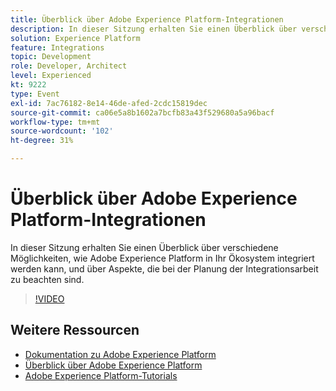 ```yaml
---
title: Überblick über Adobe Experience Platform-Integrationen
description: In dieser Sitzung erhalten Sie einen Überblick über verschiedene Möglichkeiten, wie Adobe Experience Platform in Ihr Ökosystem integriert werden kann, und über Aspekte, die bei der Planung der Integrationsarbeit zu beachten sind.
solution: Experience Platform
feature: Integrations
topic: Development
role: Developer, Architect
level: Experienced
kt: 9222
type: Event
exl-id: 7ac76182-8e14-46de-afed-2cdc15819dec
source-git-commit: ca06e5a8b1602a7bcfb83a43f529680a5a96bacf
workflow-type: tm+mt
source-wordcount: '102'
ht-degree: 31%

---
```


# Überblick über Adobe Experience Platform-Integrationen

In dieser Sitzung erhalten Sie einen Überblick über verschiedene Möglichkeiten, wie Adobe Experience Platform in Ihr Ökosystem integriert werden kann, und über Aspekte, die bei der Planung der Integrationsarbeit zu beachten sind.


>[!VIDEO](https://video.tv.adobe.com/v/337715/?quality=12&learn=on&hidetitle=true)

## Weitere Ressourcen

- [Dokumentation zu Adobe Experience Platform](https://experienceleague.adobe.com/docs/experience-platform.html?lang=de)
- [Überblick über Adobe Experience Platform](https://experienceleague.adobe.com/docs/experience-platform/landing/home.html?lang=de)
- [Adobe Experience Platform-Tutorials](https://experienceleague.adobe.com/docs/platform-learn/tutorials/overview.html?lang=de)
